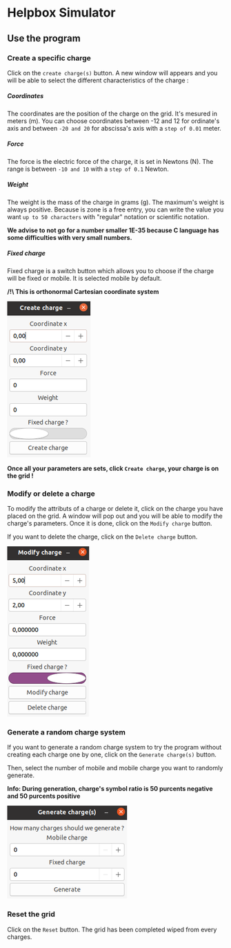 
# Helpbox Simulator

## Use the program

### Create a specific charge

Click on the `create charge(s)` button.
A new window will appears and you will be able to select the different characteristics of the charge :

##### Coordinates
The coordinates are the position of the charge on the grid.
It's mesured in meters (m).
You can choose coordinates between -12 and 12 for ordinate's axis and between `-20 and 20` for abscissa's axis with a `step of 0.01` meter.

##### Force
The force is the electric force of the charge, it is set in Newtons (N).
The range is between `-10 and 10` with a `step of 0.1` Newton.

##### Weight
The weight is the mass of the charge in grams (g).
The maximum's weight is always positive.
Because is zone is a free entry, you can write the value you want `up to 50 characters` with "regular" notation or scientific notation.

**We advise to not go for a number smaller 1E-35 because C language has some difficulties with very small numbers.**

##### Fixed charge
Fixed charge is a switch button which allows you to choose if the charge will be fixed or mobile.
It is selected mobile by default.

**/!\ This is orthonormal Cartesian coordinate system**

![screeshot of the create charge's window](pictures/create_charge.png)

**Once all your parameters are sets, click `Create charge`, your charge is on the grid !**

### Modify or delete a charge

To modify the attributs of a charge or delete it, click on the charge you have placed on the grid.
A window will pop out and you will be able to modify the charge's parameters.
Once it is done, click on the `Modify charge` button.

If you want to delete the charge, click on the `Delete charge` button.

![screeshot of the modify charge's window](pictures/modify_charge.png)

<div style="page-break-after: always;"></div>

### Generate a random charge system

If you want to generate a random charge system to try the program without creating each charge one by one, click on the `Generate charge(s)` button.

Then, select the number of mobile and mobile charge you want to randomly generate.

**Info: During generation, charge's symbol ratio is 50 purcents negative and 50 purcents positive**

![screeshot of the random charge's window](pictures/random_charge.png)

### Reset the grid

Click on the `Reset` button.
The grid has been completed wiped from every charges.